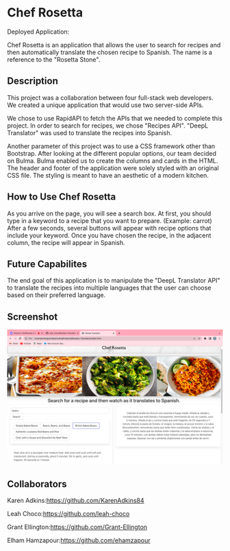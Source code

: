 # Chef Rosetta

Deployed Application:

Chef Rosetta is an application that allows the user to search for recipes and then automatically translate the chosen recipe to Spanish. The name is a reference to the "Rosetta Stone".

## Description
This project was a collaboration between four full-stack web developers. We created a unique application that would use two server-side APIs. 

We chose to use RapidAPI to fetch the APIs that we needed to complete this project. In order to search for recipes, we chose "Recipes API". "DeepL Translator" was used to translate the recipes into Spanish. 

Another parameter of this project was to use a CSS framework other than Bootstrap. After looking at the different popular options, our team decided on Bulma. Bulma enabled us to create the columns and cards in the HTML. The header and footer of the application were solely styled with an original CSS file. The styling is meant to have an aesthetic of a modern kitchen. 

## How to Use Chef Rosetta
As you arrive on the page, you will see a search box. At first, you should type in a keyword to a recipe that you want to prepare. (Example: carrot) After a few seconds, several buttons will appear with recipe options that include your keyword. Once you have chosen the recipe, in the adjacent column, the recipe will appear in Spanish.

## Future Capabilites
The end goal of this application is to manipulate the "DeepL Translator API" to translate the recipes into multiple languages that the user can choose based on their preferred language. 

## Screenshot
![screenshot](./images/Screen%20Shot%202022-09-19%20at%203.29.09%20PM.png)

## Collaborators
Karen Adkins:https://github.com/KarenAdkins84

Leah Choco:https://github.com/leah-choco

Grant Ellington:https://github.com/Grant-Ellington

Elham Hamzapour:https://github.com/ehamzapour


